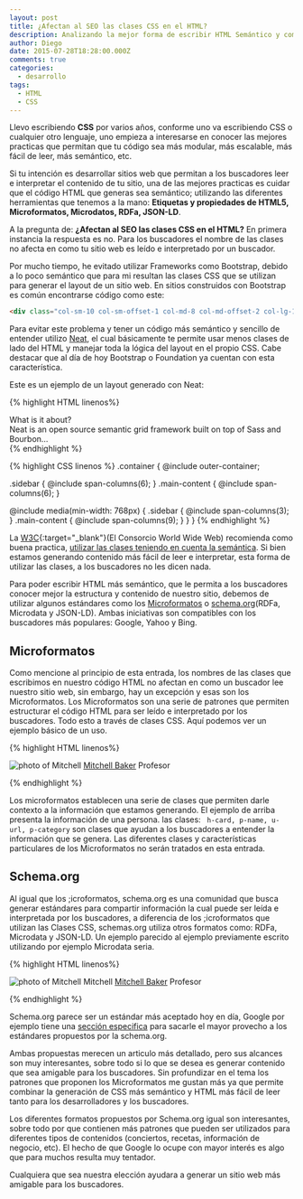 ```yaml
---
layout: post
title: ¿Afectan al SEO las clases CSS en el HTML?
description: Analizando la mejor forma de escribir HTML Semántico y como CSS puede interferir en este proceso.
author: Diego
date: 2015-07-28T18:28:00.000Z
comments: true
categories:
  - desarrollo
tags:
  - HTML
  - CSS
---
```


Llevo escribiendo **CSS** por varios años, conforme uno va escribiendo CSS o cualquier otro lenguaje, uno empieza a interesarse en conocer las mejores practicas que permitan que tu código sea más modular, más escalable, más fácil de leer, más semántico, etc.

Si tu intención es desarrollar sitios web que permitan a los buscadores leer e interpretar el contenido de tu sitio, una de las mejores practicas es cuidar que el código HTML que generas sea semántico; utilizando  las diferentes herramientas que tenemos a la mano: **Etiquetas y propiedades de HTML5, Microformatos, Microdatos, RDFa, JSON-LD**.

A la pregunta de: **¿Afectan al SEO las clases CSS en el HTML?** En primera instancia la respuesta es no. Para los buscadores el nombre de las clases no afecta en como tu sitio web es leído e interpretado por un buscador.

Por mucho tiempo, he evitado utilizar Frameworks como Bootstrap, debido a lo poco semántico que para mi resultan las clases CSS que se utilizan para generar el layout de un sitio web. En sitios construidos con Bootstrap es común encontrarse código como este:

```html
<div class="col-sm-10 col-sm-offset-1 col-md-8 col-md-offset-2 col-lg-10 col-lg-offset-1">
```

Para evitar este problema y tener un código más semántico y sencillo de entender utilizo [Neat](http://neat.bourbon.io/), el cual básicamente te permite usar menos clases de lado del HTML y manejar toda la lógica del layout en el propio CSS. Cabe destacar que al día de hoy Bootstrap o Foundation ya cuentan con esta característica.

Este es un ejemplo de un layout generado con Neat:

{% highlight HTML linenos%}
<section class="container">
  <aside class="sidebar">What is it about?</aside>
  <article class="main-content">Neat is an open source semantic grid framework built on top of Sass and Bourbon…</article>
</section>
{% endhighlight %} 

{% highlight CSS linenos %}
.container {
  @include outer-container;

  .sidebar { @include span-columns(6); }
  .main-content { @include span-columns(6); }

  @include media(min-width: 768px) {
    .sidebar { @include span-columns(3); }
    .main-content { @include span-columns(9); }
  }
}
{% endhighlight %}


La [W3C](http://www.w3c.es/){:target="_blank"}(El Consorcio World Wide Web) recomienda como buena practica, [utilizar las clases teniendo en cuenta la semántica](http://www.w3.org/QA/Tips/goodclassnames). Si bien estamos generando contenido más fácil de leer e interpretar, esta forma de utilizar las clases, a los buscadores no les dicen nada.

Para poder escribir HTML más semántico, que le permita a los buscadores conocer mejor la estructura y contenido de nuestro sitio, debemos de utilizar algunos estándares como los [Microformatos](http://microformats.org/) o [schema.org](http://schema.org/)(RDFa, Microdata y JSON-LD). Ambas iniciativas son compatibles con los buscadores más populares: Google, Yahoo y Bing.

## Microformatos

Como mencione al principio de esta entrada, los nombres de las clases que escribimos en nuestro código HTML no afectan en como un buscador lee nuestro sitio web, sin embargo, hay un excepción y esas son los Microformatos. Los Microformatos son una serie de patrones que permiten estructurar el código HTML para ser leído e interpretado por los buscadores. Todo esto a través de clases CSS. Aquí podemos ver un ejemplo básico de un uso.

{% highlight HTML linenos%}

<div class="h-card">
  <img class="u-photo" alt="photo of Mitchell"
       src="https://webfwd.org/content/about-experts/300.mitchellbaker/mentor_mbaker.jpg"/>
  <a class="p-name u-url"
     href="http://blog.lizardwrangler.com/" 
    >Mitchell Baker</a>
  <span class="p-category">Profesor</span>
</div>

{% endhighlight %} 

Los microformatos establecen una serie de clases que permiten darle contexto a la información que estamos generando. El ejemplo de arriba presenta la información de una persona. las clases: ``` h-card, p-name, u-url, p-category``` son clases que ayudan a los buscadores a entender la información que se genera. Las diferentes clases y características particulares de los Microformatos no serán tratados en esta entrada.

## Schema.org
Al igual que los ;icroformatos, schema.org es una comunidad que busca generar estándares para compartir información la cual puede ser leída e interpretada por los buscadores, a diferencia de los ;icroformatos que utilizan las Clases CSS, schemas.org utiliza otros formatos como: RDFa, Microdata y JSON-LD. Un ejemplo parecido al ejemplo previamente escrito utilizando por ejemplo Microdata seria.

{% highlight HTML linenos%}

<div itemscope itemtype="http://schema.org/Person">
    <img src="https://webfwd.org/content/about-experts/300.mitchellbaker/mentor_mbaker.jpg" itemprop="image" alt="photo of Mitchell"/>
    <span itemprop="name">Mitchell</span>
    <a href="http://blog.lizardwrangler.com/" itemprop="url">Mitchell Baker</a>
    <span itemprop="jobTitle">Profesor</span>
</div>

{% endhighlight %}

Schema.org parece ser un estándar más aceptado hoy en día, Google por ejemplo tiene una [sección especifica](https://developers.google.com/structured-data/) para sacarle el mayor provecho a los estándares propuestos por la schema.org. 

Ambas propuestas merecen un articulo más detallado, pero sus alcances son muy interesantes, sobre todo si lo que se desea es generar contenido que sea amigable para los buscadores. Sin profundizar en el tema los patrones que proponen los Microformatos me gustan más ya que permite combinar la generación de CSS más semántico y HTML más fácil de leer tanto para los desarrolladores y los buscadores. 

Los diferentes formatos propuestos por Schema.org igual son interesantes, sobre todo por que contienen más patrones que pueden ser utilizados para diferentes tipos de contenidos (conciertos, recetas, información de negocio, etc). El hecho de que Google lo ocupe con mayor interés es algo que para muchos resulta muy tentador. 

Cualquiera que sea nuestra elección ayudara a generar un sitio web más amigable para los buscadores.

